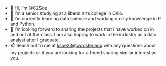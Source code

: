 - 👋 Hi, I’m @C2Soe
- 👀 I’m a senior studying at a liberal arts college in Ohio.
- 🌱 I’m currently learning data science and working on my knowledge in R and Python.
- 💞️ I’m looking forward to sharing the projects that I have worked on in and out of the class. I am also hoping to work in the industry as a data analyst after I graduate.
- 📫 Reach out to me at ksoe23@wooster.edu with any questions about my projects or if you are looking for a friend sharing similar interest as you.

<!---
C2Soe/C2Soe is a ✨ special ✨ repository because its `README.md` (this file) appears on your GitHub profile.
You can click the Preview link to take a look at your changes.
--->
